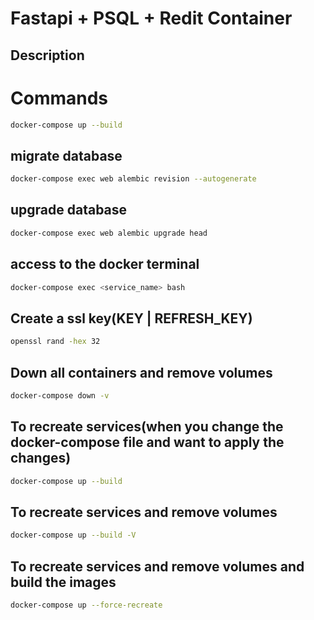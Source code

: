 # Fastapi + PSQL + Redit Container

## Description

# Commands

```bash
docker-compose up --build
```

## migrate database

```bash
docker-compose exec web alembic revision --autogenerate
```

## upgrade database

```bash
docker-compose exec web alembic upgrade head
```

## access to the docker terminal

```bash
docker-compose exec <service_name> bash
```

## Create a ssl key(KEY | REFRESH_KEY)

```bash
openssl rand -hex 32
```

## Down all containers and remove volumes

```bash
docker-compose down -v
```

## To recreate services(when you change the docker-compose file and want to apply the changes)

```bash
docker-compose up --build
```

## To recreate services and remove volumes

```bash
docker-compose up --build -V
```

## To recreate services and remove volumes and build the images

```bash
docker-compose up --force-recreate
```
